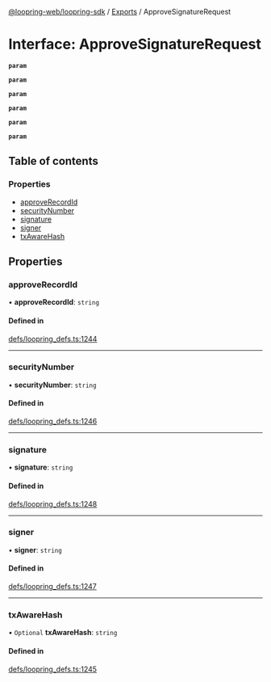 [@loopring-web/loopring-sdk](../README.md) / [Exports](../modules.md) / ApproveSignatureRequest

# Interface: ApproveSignatureRequest

**`param`**

**`param`**

**`param`**

**`param`**

**`param`**

**`param`**

## Table of contents

### Properties

- [approveRecordId](ApproveSignatureRequest.md#approverecordid)
- [securityNumber](ApproveSignatureRequest.md#securitynumber)
- [signature](ApproveSignatureRequest.md#signature)
- [signer](ApproveSignatureRequest.md#signer)
- [txAwareHash](ApproveSignatureRequest.md#txawarehash)

## Properties

### approveRecordId

• **approveRecordId**: `string`

#### Defined in

[defs/loopring_defs.ts:1244](https://github.com/Loopring/loopring_sdk/blob/edf273a/src/defs/loopring_defs.ts#L1244)

___

### securityNumber

• **securityNumber**: `string`

#### Defined in

[defs/loopring_defs.ts:1246](https://github.com/Loopring/loopring_sdk/blob/edf273a/src/defs/loopring_defs.ts#L1246)

___

### signature

• **signature**: `string`

#### Defined in

[defs/loopring_defs.ts:1248](https://github.com/Loopring/loopring_sdk/blob/edf273a/src/defs/loopring_defs.ts#L1248)

___

### signer

• **signer**: `string`

#### Defined in

[defs/loopring_defs.ts:1247](https://github.com/Loopring/loopring_sdk/blob/edf273a/src/defs/loopring_defs.ts#L1247)

___

### txAwareHash

• `Optional` **txAwareHash**: `string`

#### Defined in

[defs/loopring_defs.ts:1245](https://github.com/Loopring/loopring_sdk/blob/edf273a/src/defs/loopring_defs.ts#L1245)
